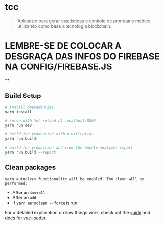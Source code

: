 # tcc

> Aplicativo para gerar estatísticas e controle de prontuário médico utilizando como base a tecnologia blockchain.

# LEMBRE-SE DE COLOCAR A DESGRAÇA DAS INFOS DO FIREBASE NA CONFIG/FIREBASE.JS

**

## Build Setup

``` bash
# install dependencies
yarn install

# serve with hot reload at localhost:8080
yarn run dev

# build for production with minification
yarn run build

# build for production and view the bundle analyzer report
yarn run build --report
```
## Clean packages

`yarn autoclean functionality will be enabled. The clean will be performed:`

* After an `install`
* After an `add`
* If `yarn autoclean --force` is run

For a detailed explanation on how things work, check out the [guide](http://vuejs-templates.github.io/webpack/) and [docs for vue-loader](http://vuejs.github.io/vue-loader).
